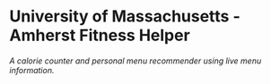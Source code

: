 # University of Massachusetts - Amherst Fitness Helper
###### A calorie counter and personal menu recommender using live menu information.


